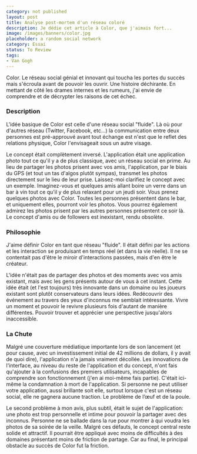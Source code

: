 ```yaml
---
category: not published
layout: post
title: Analyse post-mortem d'un réseau coloré
description: Je dédie cet article à Color, que j'aimais fort...
image: /images/banners/color.jpg
placeholder: a random social network
category: Essai
status: To Review
tags:
- Van Gogh
---
```


Color. Le réseau social génial et innovant qui toucha les portes du succès mais s'écroula avant de pouvoir les ouvrir. Une histoire déchirante.
En mettant de côté les drames internes et les rumeurs, j'ai envie de comprendre et de décrypter les raisons de cet échec.

### Description

L'idée basique de Color est celle d'une réseau social "fluide". Là où pour d'autres réseau (Twitter, Facebook, etc...) la communication entre deux personnes est pré-approuvé avant tout échange est n'est que le reflet des relations physique, Color l'envisageait sous un autre visage.

Le concept était complètement inversé. L'application était une application photo tout ce qu'il y a de plus classique, avec un réseau social en prime. Au lieu de partager les photos prisent avec vos amis, l'application, par le biais du GPS (et tout un tas d'algos plutôt sympas), transmet les photos directement sur le lieu de leur prise. Laissez-moi clarifiez le concept avec un exemple.
Imaginez-vous et quelques amis allant boire un verre dans un bar à vin tout ce qu'il y de plus relaxant pour un jeudi soir. Vous prenez quelques photos avec Color. Toutes les personnes présentent dans le bar, et uniquement elles, pourront voir les photos. Vous pourrez également admirez les photos prisent par les autres personnes présentent ce soir là. Le concept d'amis ou de followers est inexistant, rendu obsolète.

### Philosophie

J'aime définir Color en tant que réseau "fluide". Il était défini par les actions et les interaction se produisant en temps réel (et dans la vie réelle). Il ne se contentait pas d'être le miroir d'interactions passées, mais d'en être le créateur.

L'idée n'était pas de partager des photos et des moments avec vos amis existant, mais avec les gens présents autour de vous à cet instant. Cette idée était (et l'est toujours) très innovante dans un domaine ou les joueurs existant sont plutôt conservateurs dans leurs idées.
Redécouvrir des événement au travers des yeux d'inconnus me semblait intéressante. Vivre un moment et pouvoir le revivre plusieurs fois d'autant de manière différentes. Pouvoir trouver et apprécier une perspective jusqu'alors inaccessible.

### La Chute

Malgré une couverture médiatique importante lors de son lancement (et pour cause, avec un investissement initial de 42 millions de dollars, il y avait de quoi dire), l'application n'a jamais vraiment décollée. Les innovations de l'interface, au niveau du reste de l'application et du concept, n'ont fais qu'ajouter à la confusions des premiers utilisateurs, incapables de comprendre son fonctionnement (j'en ai moi-même fais partie).
C'était ici-même la condamnation à mort de l'application. Si personne ne peut utiliser votre application, aussi brillante soit elle, surtout lorsque c'est un réseau social, elle ne gagnera aucune traction. Le problème de l’œuf et de la poule.

Le second problème à mon avis, plus subtil, était le sujet de l'application: une photo est trop personnelle et intime pour pouvoir la partager avec des inconnus. Personne ne se ballade dans la rue pour montrer à qui voudra les photos de sa soirée de la veille. 
Malgré ces défauts, le concept central reste solide et attractif. Il pourrait être appliqué avec moins de difficultés à des domaines présentant moins de friction de partage. 
Car au final, le principal obstacle au succès de Color fut la friction.

